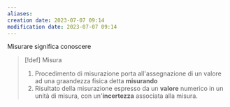 ```yaml
---
aliases: 
creation date: 2023-07-07 09:14
modification date: 2023-07-07 09:14
---
```


Misurare significa conoscere

>[!def] Misura
>1. Procedimento di misurazione porta all'assegnazione di un valore ad una graandezza fisica detta **misurando**
>2. Risultato della misurazione espresso da un **valore** numerico in un unità di misura, con un'**incertezza** associata alla misura.

